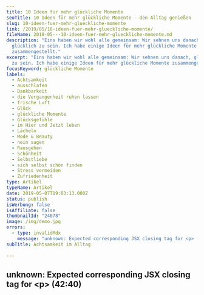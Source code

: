 ```yaml
---
title: 10 Ideen für mehr glückliche Momente
seoTitle: 10 Ideen für mehr glückliche Momente - den Alltag genießen
slug: 10-ideen-fuer-mehr-glueckliche-momente
link: /2019/05/10-ideen-fuer-mehr-glueckliche-momente/
fileName: 2019-05---10-ideen-fuer-mehr-glueckliche-momente.md
description: "Eins haben wir wohl alle gemeinsam: Wir sehnen uns danach,
  glücklich zu sein. Ich habe einige Ideen für mehr glückliche Momente
  zusammengestellt."
excerpt: "Eins haben wir wohl alle gemeinsam: Wir sehnen uns danach, glücklich
  zu sein. Ich habe einige Ideen für mehr glückliche Momente zusammengestellt."
focusKeyword: glückliche Momente
labels:
  - Achtsamkeit
  - ausschlafen
  - Dankbarkeit
  - die Vergangenheit ruhen lassen
  - frische Luft
  - Glück
  - glückliche Momente
  - Glücksgefühle
  - im Hier und Jetzt leben
  - Lächeln
  - Mode & Beauty
  - nein sagen
  - Rausgehen
  - Schönheit
  - Selbstliebe
  - sich selbst schön finden
  - Stress vermeiden
  - Zufriedenheit
type: Artikel
typeName: Artikel
date: 2019-05-07T19:03:13.000Z
status: publish
isWerbung: false
isAffiliate: false
thumbnailId: "24078"
image: /img/demo.jpg
errors:
  - type: invalidMdx
    message: "unknown: Expected corresponding JSX closing tag for <p> (42:40)"
subTitle: Achtsamkeit im Alltag
  
---
```


## unknown: Expected corresponding JSX closing tag for &lt;p> (42:40)

<!--
**Eins haben wir wohl alle gemeinsam: Wir sehnen uns danach, glücklich zu sein.
Leider ist das nicht immer so einfach - darum habe ich einige Ideen für mehr
glückliche Momente zusammengestellt.**

Du kennst das sicher auch: Du kommst am Ende der Woche von der Arbeit nach Hause
und freust Dich, dass sie endlich zu Ende ist. Ab ins Wochenende. Jetzt sollen
ein paar richtig glückliche Stunden folgen.

![glueckliche-momente](http://cardamonchai.com/wp-content/uploads/2019/05/2019-04-19-21-bielefeld-matze-1-400x600.jpg)

Am Samstagmittag stehst Du dann im Supermarkt in einer langen Schlange. Der Mann
mit den vielen Milchpackungen im Einkaufswagen hinter Dir fährt Dir ständig mit
dem Wagen in die Hacken und um Dich rum quengeln die Kinder. So hattest Du Dir
das nicht vorgestellt. Und dann fallen auch noch die Tomaten runter. Und das
Fahrrad hat einen neuen Kratzer.

Am Sonntagabend gehst Du mit der festen Überzeugung ins Bett: Die nächste Woche
muss glücklicher werden. So kann das nicht weitergehen. Am Montag im Büro
findest Du erstmal eine lange To-do-Liste vor und Dein Kollege ist auch noch
übers Wochenende krank geworden. Als Vertretung kommst natürlich nur Du in
Frage. Das bedeutet Überstunden, Stress und wieder keine Zeit, mit Deiner Chefin
zu sprechen. Was für ein Teufelskreis, oder? Zum Glück gibt es ein paar
Deeskalationsmöglichkeiten, die den Alltag wesentlich glücklicher machen.

![glueckliche-momente | large](http://cardamonchai.com/wp-content/uploads/2019/05/Dankbarkeit-520x780.png)

<ol>
    <li>
## Lebe die Dankbarkeit
Es gibt kaum etwas, das fast wie auf Knopfdruck für mehr  __Glücksgefühle__  sorgen kann, als Dankbarkeit. Du findest, das klingt seltsam? Das ist es gar nicht. Allerdings kann es sein, dass Du Dich anfangs ein bisschen in die Bahn bringen musst. Dabei kann es Dir helfen, jeden Tag ein paar Dinge aufzuschreiben, für die Du dankbar bist. Irgendwann geht das Ganze dann in Fleisch und Blut über und Du kannst Zettel und Stift weglassen. Überleg mal: Wann warst Du das letzte Mal dankbar und wofür? Hier ein paar Anregungen: 
[Zugegeben: Es ist schon ziemlich verlockend, allen zu helfen. Ich freue mich auch gerne mit, wenn ich anderen wieder einen Stapel Arbeit abgenommen habe. Bis zu einem gewissen Punkt kann einen das auch ziemlich glücklich machen. Mal abgesehen davon, dass Vorgesetzte es meistens gerne sehen, wenn man flexibel und belastbar ist. Allerdings sollte man bei diesem Spiel seine Grenzen ganz genau kennen und im richtigen Moment auch mal nein sagen können.

Nein sagen solltest Du zum Beispiel, wenn Du um etwas gebeten wirst, dass Du
absolut nicht tun möchtest, weil es Deiner Einstellung widerspricht oder wenn Du
jemandem zum wiederholten Male Arbeit abnimmst und dabei Gefahr läufst, dass
Deine eigenen Projekten hinten runter kippen. <br /> Bist Du schon mal vom
Shoppen nach Hause gekommen und hast Dich gefragt, warum zur Hölle Du nur dieses
komische graue Oberteil erworben hast, das gar nicht zu Deinem Style passt? Wenn
Du Dich der Verkäuferin gegenüber doch nur getraut hättet, ein klares "Nein"
auszusprechen. <br /> Dass es nicht leicht ist, etwas abzulehnen, kann ich gut
verstehen. Man muss sich schon selbst überwinden und auch mal aus dem
Schneckenhaus rauskommen, um das zu tun. Es kann einem jedoch eine ganz schön
schwere Last von den Schultern nehmen.</li> <li>

## Erkenne Deine eigene Schönheit

Du schaust in den Spiegel und siehst mal wieder nur Deine Augenringe und Deine
abfallenden Schultern, die Deiner Meinung nach einfach gar nicht gehen. Dass Du
wunderschöne braune Augen hast und Deine Haare mal wieder glänzen wie Seide, ist
Dir gar nicht aufgefallen. Erkennst Du Dich wieder?

Es kann ganz schön schwierig sein, das eigene Äußere zu akzeptieren und die
eigene Schönheit zu erkennen. Wenn man es geschafft hat, kann es mehr als nur
befreiend sein. Was dabei hilft, ist eine Liste zu schreiben. Darauf notierst Du
alles, was Dir an Deinem Äußeren gefällt.

![glueckliche-momente | large](http://cardamonchai.com/wp-content/uploads/2019/05/Dankbarkeit1-520x780.png)

Keine Sorge, falls Du nicht gleich zehn onder fünfzehn Dinge findest, die Du an
Deinem Körper schön findest. Füge einfach ein paar positive Eigenschaften und
Talente hinzu und schon hast Du eine umfangreiche Liste. Anschließend liest Du
sie durch und bewunderst Dein neues Selbstbild. [

## Was ist das eigentlich "glücklich sein"?

Wann ist man glücklich? Kann man wirklich dauerhaft glücklich sein? Oft sind es
ganz kleine Dinge, die einen die Welt wieder in einem positiveren Licht sehen
lassen. Ein nettes Lächeln. Der erste Krokus am Straßenrand, die Vorfreude auf
das nächste [Festival](/category/musik/festivals/). Kaffee mit Mutti.

Wichtig ist, dass man vor allem eins beherzigt: Diese kurzen Momente nicht
unbemerkt vorbeiziehen zu lassen, sondern sich an ihnen zu erfreuen und in
weniger fröhlichen Phasen an sie zurückzudenken. Wenn Du das schaffst, bist Du
schon ein gutes Stück glücklicher. Auch, wenn
[das mit dem Lächeln](/2017/09/chelsea-handler-maenner-frauen-laecheln/)
vielleicht im Moment nicht so gut klappt.

-->

  
